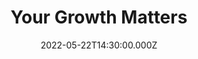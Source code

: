 ---
video:
  type: vimeo
  id: 712668840
speaker:
  permalink: bart-wilkins
  name: Bart Wilkins
title: Your Growth Matters
image: https://i.imgur.com/iS7fkIy.png
date: 2022-05-22T14:30:00.000Z
---
